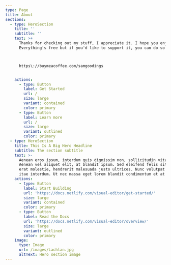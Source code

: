 ```yaml
---
type: Page
title: About
sections:
  - type: HeroSection
    title: ''
    subtitle: ''
    text: >+
      Thanks for checking out my stuff, I appreciate it. I hope you enjoyed it.
      Everything's free but if you'd like to support it, you can do so here: 



      https\://buymeacoffee.com/samgoodings


    actions:
      - type: Button
        label: Get Started
        url: /
        size: large
        variant: contained
        color: primary
      - type: Button
        label: Learn more
        url: /
        size: large
        variant: outlined
        color: primary
  - type: HeroSection
    title: This Is A Big Hero Headline
    subtitle: The section subtitle
    text: >-
      Aenean eros ipsum, interdum quis dignissim non, sollicitudin vitae nisl.
      Aenean vel aliquet elit, at blandit ipsum. Sed eleifend felis sit amet
      erat molestie, hendrerit malesuada justo ultrices. Nunc volutpat at erat
      itae interdum. Ut nec massa eget lorem blandit condimentum et at risus.
    actions:
      - type: Button
        label: Start Building
        url: 'https://docs.netlify.com/visual-editor/get-started/'
        size: large
        variant: contained
        color: primary
      - type: Button
        label: Read the Docs
        url: 'https://docs.netlify.com/visual-editor/overview/'
        size: large
        variant: outlined
        color: primary
    image:
      type: Image
      url: /images/Lachlan.jpg
      altText: Hero section image
---
```

